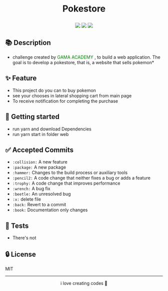 <!-- 
<p align="center">    
 <img src="" width=200px height=200px />    
</p> -->

<h1 align="center">

Pokestore

</h1>

<p align="center">
	<p align="center">    
	 <img src="https://img.shields.io/badge/always-LEARNING-RED.svg"/>
	 <img src="https://img.shields.io/github/stars/GledsonS831/twitter-resonsive-react?style=social"/>    
	 <img src="https://img.shields.io/twitter/url?style=social&url=https%3A%2F%2Ftwitter.com%2FgledsonDev"/>
	</p>
 </p>

## 📚 Description 
- challenge created by <a src="www.gama.academy/"> <span style="color: green">GAMA ACADEMY</span> </a>, to build a web application. The goal is to develop a pokestore, that is, a website that sells pokemon*

## ✨ Feature
- This project do you can to buy pokemon
- see your chooses in lateral shopping cart from main page
- To receive notification for completing the purchase

## 🚀 Getting started  
- run yarn and download Dependencies
- run yarn start in folder web

## ✅ Accepted Commits

- `:collision:` A new feature
- `:package:` A new package
- `:hammer:` Changes to the build process or auxiliary tools
- `:pencil2:` A code change that neither fixes a bug or adds a feature
- `:trophy:` A code change that improves performance
- `:wrench:` A bug fix
- `:beetle:` An unresolved bug
- `:x:` delete file
- `:back:` Revert to a commit
- `:book:` Documentation only changes

## 📝 Tests  
- There's not

## 🔒 License
MIT

---

<p align="center">
	i love creating codes 💜
</p>